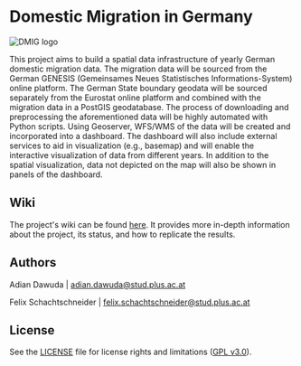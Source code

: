 # Domestic Migration in Germany

![DMIG logo](https://git.sbg.ac.at/s1093093/dmig/-/raw/main/display_images/dmig.png)

This project aims to build a spatial data infrastructure of yearly German domestic migration data. The migration data will be sourced from the German GENESIS (Gemeinsames Neues Statistisches Informations-System) online platform. The German State boundary geodata will be sourced separately from the Eurostat online platform and combined with the migration data in a PostGIS geodatabase. The process of downloading and preprocessing the aforementioned data will be highly automated with Python scripts. Using Geoserver, WFS/WMS of the data will be created and incorporated into a dashboard. The dashboard will also include external services to aid in visualization (e.g., basemap) and will enable the interactive visualization of data from different years. In addition to the spatial visualization, data not depicted on the map will also be shown in panels of the dashboard.

## Wiki

The project's wiki can be found [here](https://git.sbg.ac.at/s1093093/dmig/-/wikis/DMIG-Wiki). It provides more in-depth information about the project, its status, and how to replicate the results.

## Authors

Adian Dawuda | adian.dawuda@stud.plus.ac.at

Felix Schachtschneider | felix.schachtschneider@stud.plus.ac.at

## License

See the [LICENSE](https://git.sbg.ac.at/s1093093/dmig/-/blob/main/LICENSE) file for license rights and limitations ([GPL v3.0](https://www.gnu.org/licenses/gpl-3.0.en.html)).
